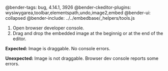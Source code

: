 @bender-tags: bug, 4.14.1, 3926
@bender-ckeditor-plugins: wysiwygarea,toolbar,elementspath,undo,image2,embed
@bender-ui: collapsed
@bender-include: ../../embedbase/_helpers/tools.js

1. Open browser developer console.
1. Drag and drop the embedded image at the beginnig or at the end of the editor.

**Expected:** Image is draggable. No console errors.

**Unexpected:** Image is not draggable. Browser dev console reports some errors.
